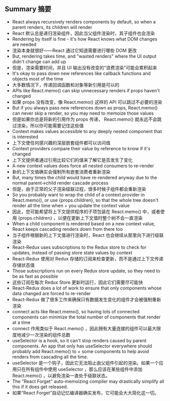 ## Summary 摘要

- React always recursively renders components by default, so when a parent renders, its children will render
- React 默认总是递归渲染组件，因此当父组件渲染时，其子组件也会渲染
- Rendering by itself is fine - it's how React knows what DOM changes are needed
- 渲染本身就很好——React 通过它知道需要进行哪些 DOM 更改
- But, rendering takes time, and "wasted renders" where the UI output didn't change can add up
- 但是，渲染需要时间，并且 UI 输出没有改变的“浪费渲染”可能会累积起来
- It's okay to pass down new references like callback functions and objects most of the time
- 大多数情况下，传递回调函数和对象等新引用是可以的
- APIs like React.memo() can skip unnecessary renders if props haven't changed
- 如果 props 没有改变，像 React.memo() 这样的 API 可以跳过不必要的渲染
- But if you always pass new references down as props, React.memo() can never skip a render, so you may need to memoize those values
- 但是如果你总是将新的引用作为 props 传递， React.memo() 就永远不会跳过渲染，所以你可能需要记住这些值
- Context makes values accessible to any deeply nested component that is interested
- 上下文使任何感兴趣的深层嵌套组件都可以访问值
- Context providers compare their value by reference to know if it's changed
- 上下文提供者通过引用比较它们的值来了解它是否发生了变化
- A new context values does force all nested consumers to re-render
- 新的上下文值确实会强制所有嵌套消费者重新渲染
- But, many times the child would have re-rendered anyway due to the normal parent->child render cascade process
- 但是，由于正常的父子渲染级联过程，很多时候子组件都会重新渲染
- So you probably want to wrap the child of a context provider in React.memo(), or use {props.children}, so that the whole tree doesn't render all the time when + you update the context value
- 因此，您可能希望将上下文提供程序的子项包装在 React.memo() 中，或者使用 {props.children} ，以便在更新上下文值时整个树不会一直渲染
- When a child component is rendered based on a new context value, React keeps cascading renders down from there too
- 当子组件根据新的上下文值进行渲染时，React 也会继续从那里向下进行级联渲染
- React-Redux uses subscriptions to the Redux store to check for updates, instead of passing store state values by context
- React-Redux 使用对 Redux 存储的订阅来检查更新，而不是通过上下文传递存储状态值
- Those subscriptions run on every Redux store update, so they need to be as fast as possible
- 这些订阅在每次 Redux Store 更新时运行，因此它们需要尽可能快
- React-Redux does a lot of work to ensure that only components whose data changed are forced to re-render
- React-Redux 做了很多工作来确保只有数据发生变化的组件才会被强制重新渲染
- connect acts like React.memo(), so having lots of connected components can minimize the total number of components that render at a time
- connect 作用类似于 React.memo() ，因此拥有大量连接的组件可以最大限度地减少一次渲染的组件总数
- useSelector is a hook, so it can't stop renders caused by parent components. An app that only has useSelector everywhere should probably add React.memo() to + some components to help avoid renders from cascading all the time.
- useSelector 是一个钩子，因此它无法阻止由父组件引起的渲染。如果一个应用只在所有组件中使用 useSelector ，那么应该在某些组件中添加 React.memo() ，以避免渲染一直处于级联状态。
- The "React Forget" auto-memoizing compiler may drastically simplify all this if it does get released.
- 如果“React Forget”自动记忆编译器确实发布，它可能会大大简化这一切。
